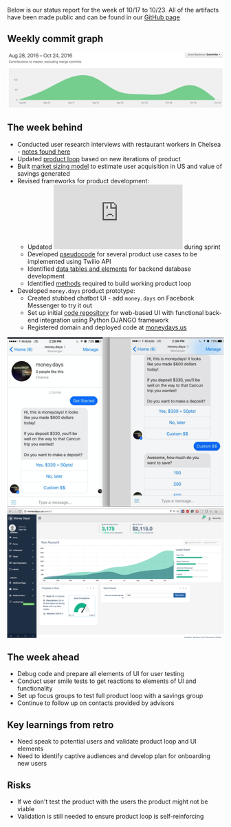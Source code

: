 Below is our status report for the week of 10/17 to 10/23. All of the artifacts have been made public and can be found in our [GitHub page](https://github.com/Cash-Economy/BMGF)

## Weekly commit graph

![Commit graph 2](https://github.com/Cash-Economy/BMGF/blob/master/Artifacts/misc/Commit%20graph%206.png)


## The week behind

* Conducted user research interviews with restaurant workers in Chelsea - [notes found here](https://github.com/Cash-Economy/BMGF/blob/master/research/Vox%20Populi.md)
* Updated [product loop](https://github.com/Cash-Economy/BMGF/blob/master/sprint2workbook/Product%20Loop%202016-10-20.pptx) based on new iterations of product
* Built [market sizing model](https://github.com/Cash-Economy/BMGF/blob/master/sprint2workbook/Money%20Days%20-%20Market%20Sizing.xlsx) to estimate user acquisition in US and value of savings generated
* Revised frameworks for product development:
  * Updated ![technical architecture](https://github.com/Cash-Economy/BMGF/blob/master/sprint2workbook/System%20Architecture%20Diagram%20-%202016-10-20.pdf) during sprint
  * Developed [pseudocode](https://github.com/Cash-Economy/BMGF/blob/master/sprint2workbook/pseudocode%20use-cases.md) for several product use cases to be implemented using Twilio API
  * Identified [data tables and elements](https://github.com/Cash-Economy/BMGF/blob/master/sprint2workbook/Database%20tables%20and%20elements.md) for backend database development
  * Identified [methods](https://github.com/Cash-Economy/BMGF/blob/master/sprint2workbook/methods_to_build.mdown) required to build working product loop
* Developed `money.days` product prototype:
  * Created stubbed chatbot UI - add `money.days` on Facebook Messenger to try it out
  * Set up initial [code repository](https://github.com/Cash-Economy/BMGF/tree/master/MoneyDays) for web-based UI with functional back-end integration using Python DJANGO framework
  * Registered domain and deployed code at [moneydays.us](http://www.moneydays.us)

![Snapshot of Chatbot UI](https://github.com/Cash-Economy/BMGF/blob/master/sprint2workbook/Snapshot%20of%20Chatbot%20UI.png)
![Snapshot of Web UI](https://github.com/Cash-Economy/BMGF/blob/master/sprint2workbook/Snapshot%20of%20Web%20UI.png)

## The week ahead

* Debug code and prepare all elements of UI for user testing
* Conduct user smile tests to get reactions to elements of UI and functionality
* Set up focus groups to test full product loop with a savings group
* Continue to follow up on contacts provided by advisors

## Key learnings from retro

* Need speak to potential users and validate product loop and UI elements
* Need to identify captive audiences and develop plan for onboarding new users

## Risks

* If we don't test the product with the users the product might not be viable
* Validation is still needed to ensure product loop is self-reinforcing
